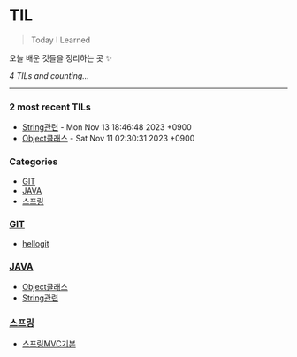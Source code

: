 # TIL
> Today I Learned

오늘 배운 것들을 정리하는 곳 ✨


_4 TILs and counting..._

---

### 2 most recent TILs

- [String관련](JAVA/String관련.md) - Mon Nov 13 18:46:48 2023 +0900
- [Object클래스](JAVA/Object클래스.md) - Sat Nov 11 02:30:31 2023 +0900

### Categories

- [GIT](#GIT)
- [JAVA](#JAVA)
- [스프링](#스프링)

### [GIT](#GIT)
- [hellogit](GIT/hellogit.md)

### [JAVA](#JAVA)
- [Object클래스](JAVA/Object클래스.md)
- [String관련](JAVA/String관련.md)

### [스프링](#스프링)
- [스프링MVC기본](스프링/스프링MVC기본.md)


